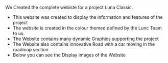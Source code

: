 We Created the complete webiste for a project Luna Classic. 

- This website was created to display the information and features of the project
- The website is created in the colour themed defined by the Lunc Team to us.
- The Website contains many dynamic Graphics supporting the project
- The Website also contains innovative Road with a car moving in the roadmap section
- Below you can see the Display images of the Website

